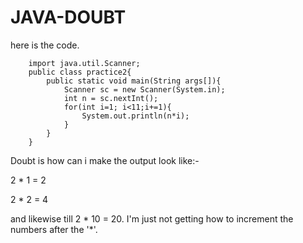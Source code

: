 # JAVA-DOUBT
here is the code.

        import java.util.Scanner;
        public class practice2{
            public static void main(String args[]){
                Scanner sc = new Scanner(System.in);
                int n = sc.nextInt();
                for(int i=1; i<11;i+=1){
                    System.out.println(n*i);
                }
            }
        }

Doubt is how can i make the output look like:-

2 * 1 = 2

2 * 2 = 4

and likewise till 
2 * 10 = 20.
I'm just not getting how to increment the numbers after the '*'.
